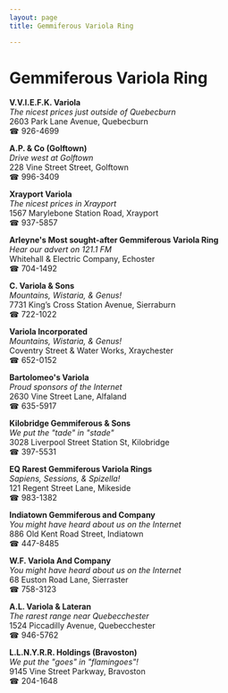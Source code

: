```yaml
---
layout: page 
title: Gemmiferous Variola Ring

---
```



# Gemmiferous Variola Ring


 **V.V.I.E.F.K. Variola**  
_The nicest prices just outside of Quebecburn_  
2603 Park Lane Avenue, Quebecburn  
☎ 926-4699

**A.P. & Co (Golftown)**  
_Drive west at Golftown_  
228 Vine Street Street, Golftown  
☎ 996-3409

**Xrayport Variola**  
_The nicest prices in Xrayport_  
1567 Marylebone Station Road, Xrayport  
☎ 937-5857

**Arleyne's Most sought-after Gemmiferous Variola Ring**  
_Hear our advert on 121.1 FM_  
Whitehall & Electric Company, Echoster  
☎ 704-1492

**C. Variola & Sons**  
_Mountains, Wistaria, & Genus!_  
7731 King’s Cross Station Avenue, Sierraburn  
☎ 722-1022

**Variola Incorporated**  
_Mountains, Wistaria, & Genus!_  
Coventry Street & Water Works, Xraychester  
☎ 652-0152

**Bartolomeo's Variola**  
_Proud sponsors of the Internet_  
2630 Vine Street Lane, Alfaland  
☎ 635-5917

**Kilobridge Gemmiferous & Sons**  
_We put the "tade" in "stade"_  
3028 Liverpool Street Station St, Kilobridge  
☎ 397-5531

**EQ Rarest Gemmiferous Variola Rings**  
_Sapiens, Sessions, & Spizella!_  
121 Regent Street Lane, Mikeside  
☎ 983-1382

**Indiatown Gemmiferous and Company**  
_You might have heard about us on the Internet_  
886 Old Kent Road Street, Indiatown  
☎ 447-8485

**W.F. Variola And Company**  
_You might have heard about us on the Internet_  
68 Euston Road Lane, Sierraster  
☎ 758-3123

**A.L. Variola & Lateran**  
_The rarest range near Quebecchester_  
1524 Piccadilly Avenue, Quebecchester  
☎ 946-5762

**L.L.N.Y.R.R. Holdings (Bravoston)**  
_We put the "goes" in "flamingoes"!_  
9145 Vine Street Parkway, Bravoston  
☎ 204-1648

